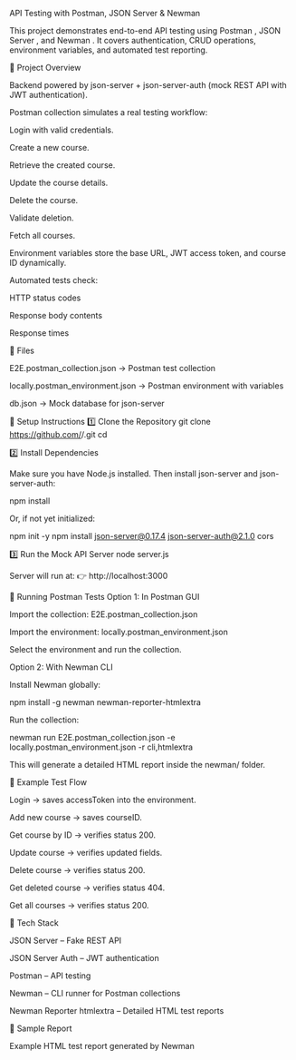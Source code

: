 API Testing with Postman, JSON Server & Newman

   This project demonstrates end-to-end API testing using Postman
   , JSON Server
   , and Newman
   .
   It covers authentication, CRUD operations, environment variables, and automated test reporting.

🔹 Project Overview

   Backend powered by json-server + json-server-auth (mock REST API with JWT authentication).
   
   Postman collection simulates a real testing workflow:
   
   Login with valid credentials.
   
   Create a new course.
   
   Retrieve the created course.
   
   Update the course details.
   
   Delete the course.
   
   Validate deletion.
   
   Fetch all courses.
   
   Environment variables store the base URL, JWT access token, and course ID dynamically.
   
   Automated tests check:
   
   HTTP status codes
   
   Response body contents
   
   Response times

🔹 Files

   E2E.postman_collection.json → Postman test collection
   
   locally.postman_environment.json → Postman environment with variables
   
   db.json → Mock database for json-server

🔹 Setup Instructions
  1️⃣ Clone the Repository
  git clone https://github.com/<your-username>/<repo-name>.git
  cd <repo-name>

  2️⃣ Install Dependencies
  
  Make sure you have Node.js
   installed.
  Then install json-server and json-server-auth:
  
  npm install


  Or, if not yet initialized:
  
  npm init -y
  npm install json-server@0.17.4 json-server-auth@2.1.0 cors
  
  3️⃣ Run the Mock API Server
  node server.js
  
  
  Server will run at:
  👉 http://localhost:3000
  
  🔹 Running Postman Tests
  Option 1: In Postman GUI
  
  Import the collection: E2E.postman_collection.json
  
  Import the environment: locally.postman_environment.json
  
  Select the environment and run the collection.
  
  Option 2: With Newman CLI
  
  Install Newman globally:
  
  npm install -g newman newman-reporter-htmlextra
  
  
  Run the collection:
  
  newman run E2E.postman_collection.json -e locally.postman_environment.json -r cli,htmlextra
  
  
  This will generate a detailed HTML report inside the newman/ folder.
  
  🔹 Example Test Flow
  
  Login → saves accessToken into the environment.
  
  Add new course → saves courseID.
  
  Get course by ID → verifies status 200.
  
  Update course → verifies updated fields.
  
  Delete course → verifies status 200.
  
  Get deleted course → verifies status 404.
  
  Get all courses → verifies status 200.
  
  🔹 Tech Stack
  
  JSON Server – Fake REST API
  
  JSON Server Auth – JWT authentication
  
  Postman – API testing
  
  Newman – CLI runner for Postman collections
  
  Newman Reporter htmlextra – Detailed HTML test reports
  
  🔹 Sample Report
  
  Example HTML test report generated by Newman

